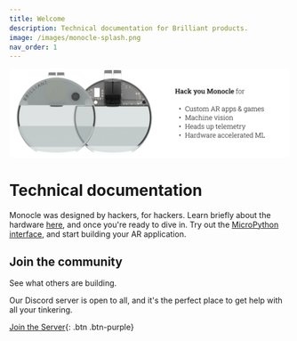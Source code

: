 ```yaml
---
title: Welcome
description: Technical documentation for Brilliant products.
image: /images/monocle-splash.png
nav_order: 1
---
```



![Brilliant Monocle use cases](/images/monocle/splash.png)

# Technical documentation

Monocle was designed by hackers, for hackers. Learn briefly about the hardware [here](/monocle/monocle), and once you're ready to dive in. Try out the [MicroPython interface](/micropython/micropython), and start building your AR application.

## Join the community

See what others are building.

Our Discord server is open to all, and it's the perfect place to get help with all your tinkering.

[Join the Server](https://discord.com/invite/vDS9X7gdwg){: .btn .btn-purple}